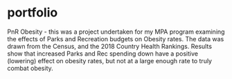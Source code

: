 # portfolio

PnR Obesity - this was a project undertaken for my MPA program examining the effects of Parks and Recreation budgets on Obesity rates. 
The data was drawn from the Census, and the 2018 Country Health Rankings. Results show that increased Parks and Rec spending down have a positive
(lowering) effect on obesity rates, but not at a large enough rate to truly combat obesity. 
